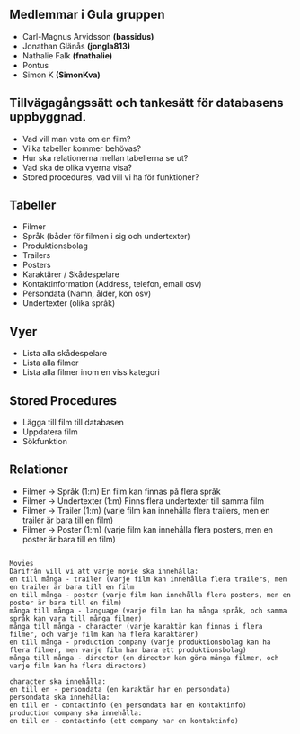 ## Medlemmar i Gula gruppen
* Carl-Magnus Arvidsson **(bassidus)**
* Jonathan Glänås **(jongla813)**
* Nathalie Falk **(fnathalie)**
* Pontus
* Simon K **(SimonKva)**

## Tillvägagångssätt och tankesätt för databasens uppbyggnad.
* Vad vill man veta om en film? 
* Vilka tabeller kommer behövas?
* Hur ska relationerna mellan tabellerna se ut?
* Vad ska de olika vyerna visa?
* Stored procedures, vad vill vi ha för funktioner?

## Tabeller
* Filmer
* Språk (båder för filmen i sig och undertexter)
* Produktionsbolag
* Trailers
* Posters
* Karaktärer / Skådespelare
* Kontaktinformation (Address, telefon, email osv)
* Persondata (Namn, ålder, kön osv)
* Undertexter (olika språk)

## Vyer
* Lista alla skådespelare
* Lista alla filmer
* Lista alla filmer inom en viss kategori

## Stored Procedures
* Lägga till film till databasen
* Uppdatera film
* Sökfunktion

## Relationer
* Filmer -> Språk (1:m) En film kan finnas på flera språk
* Filmer -> Undertexter (1:m) Finns flera undertexter till samma film
* Filmer -> Trailer (1:m) (varje film kan innehålla flera trailers, men en trailer är bara till en film)
* Filmer -> Poster (1:m) (varje film kan innehålla flera posters, men en poster är bara till en film)
```

Movies
Därifrån vill vi att varje movie ska innehålla:
en till många - trailer (varje film kan innehålla flera trailers, men en trailer är bara till en film
en till många - poster (varje film kan innehålla flera posters, men en poster är bara till en film)
många till många - language (varje film kan ha många språk, och samma språk kan vara till många filmer)
många till många - character (varje karaktär kan finnas i flera filmer, och varje film kan ha flera karaktärer)
en till många - production company (varje produktionsbolag kan ha flera filmer, men varje film har bara ett produktionsbolag)
många till många - director (en director kan göra många filmer, och varje film kan ha flera directors)

character ska innehålla:
en till en - persondata (en karaktär har en persondata)
persondata ska innehålla:
en till en - contactinfo (en persondata har en kontaktinfo)
production company ska innehålla:
en till en - contactinfo (ett company har en kontaktinfo)
```
